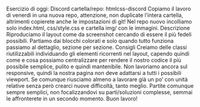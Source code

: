 Esercizio di oggi: Discord
cartella/repo: htmlcss-discord
Copiamo il lavoro di venerdì in una nuova repo, attenzione, non duplicate l'intera cartella, altrimenti copierete anche le impostazioni di git! Nel repo nuovo incolliamo solo index.html, css/style.css e cartella img/ con le immagini.
Descrizione Riproduciamo il layout come da screenshot cercando di essere il più fedeli possibili. Partiamo dai blocchi colorati e solo quando tutto funziona passiamo al dettaglio, sezione per sezione.
Consigli Creiamo delle classi riutilizzabili individuando gli elementi ricorrenti nel layout, capendo quindi come e cosa possiamo centralizzare per rendere il nostro codice il più possibile semplice, pulito e quindi mantenibile. Non lavoriamo ancora sul responsive, quindi la nostra pagina non deve adattarsi a tutti i possibili viewport. Se comunque riusciamo almeno a lavorare già un po’ con unità relative senza però crearci nuove difficoltà, tanto meglio. Partite comunque sempre semplici, non focalizzandovi su parti/soluzioni complesse, semmai le affronterete in un secondo momento.
Buon lavoro!

